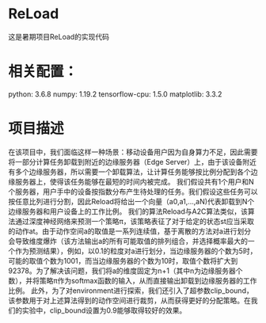 # ReLoad
这是暑期项目ReLoad的实现代码

# 相关配置：
python: 3.6.8
numpy: 1.19.2
tensorflow-cpu: 1.5.0
matplotlib: 3.3.2

# 项目描述
在该项目中，我们面临这样一种场景：移动设备用户因为自身算力不足，因此需要将一部分计算任务卸载到附近的边缘服务器（Edge Server）上，由于该设备附近有多个边缘服务器，所以需要一个卸载算法，让计算任务能够按比例分配到各个边缘服务器上，使得该任务能够在最短的时间内被完成。
我们假设共有1个用户和N个服务器，用户手中的设备按指数分布产生待处理的任务。我们假设这些任务可以按任意比列进行分割，因此Reload将给出一个向量（a0,a1,...,aN)代表卸载到N个边缘服务器和用户设备上的工作比例。
我们的算法Reload与A2C算法类似，该算法通过深度神经网络来预测一个策略π，该策略表征了对于给定的状态st应当采取的动作at。由于动作空间a的取值是一系列连续值，基于离散的方法对a进行划分会导致维度爆炸（该方法输出a的所有可能取值的排列组合，并选择概率最大的一个作为预测结果），例如，以0.1的粒度对a进行划分，当边缘服务器的个数为5时，可能的取值个数为1001，而当边缘服务器的个数为10时，取值个数将扩大到92378。为了解决该问题，我们将a的维度固定为n+1（其中n为边缘服务器个数），并将策略π作为softmax函数的输入，从而直接输出卸载到边缘服务器的工作比例。
此外，为了对environment进行探索，我们还引入了超参数clip_bound，该参数用于对上述算法得到的动作空间进行裁剪，从而获得更好的分配策略。在我们的实验中，clip_bound设置为0.9能够取得较好的效果。
